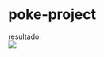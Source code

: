 # poke-project

resultado: <br>
<img src="https://cdn.discordapp.com/attachments/701164137081733201/1001841939622154320/C__Users_Misty_Desktop_JavaScript_poke-project_index.html_1.png"/>
